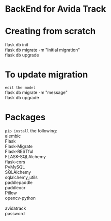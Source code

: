 # BackEnd for Avida Track

# Creating from scratch
flask db init\
flask db migrate -m "Initial migration"\
flask db upgrade

# To update migration
`edit the model`\
flask db migrate -m "message"\
flask db upgrade

# Packages
`pip install` the following:\
alembic\
Flask\
Flask-Migrate\
Flask-RESTful\
FLASK-SQLAlchemy\
flask-cors\
PyMySQL\
SQLAlchemy\
sqlalchemy_utils\
paddlepaddle\
paddleocr\
Pillow\
opencv-python\
\
avidatrack\
password